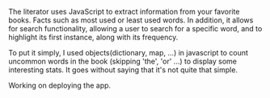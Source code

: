 The literator uses JavaScript to extract information from your favorite books. Facts such as most used or least used words. 
In addition, it allows for search functionality, allowing a user to search for a specific word, and to highlight its first instance, along with its frequency. 

To put it simply, I used objects(dictionary, map, ...) in javascript to count uncommon words in the book (skipping 'the', 'or' ...) to display 
some interesting stats. It goes without saying that it's not quite that simple. 

Working on deploying the app. 


